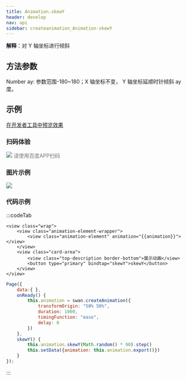 ```yaml
---
title: Animation.skewY
header: develop
nav: api
sidebar: createanimation_Animation-skewY
---
```

 
 
**解释**：对 Y 轴坐标进行倾斜 

 
## 方法参数 

Number ay: 参数范围-180~180；X 轴坐标不变， Y 轴坐标延顺时针倾斜 ay 度。
## 示例
<a href="swanide://fragment/f72586cc72c18153d42220df8f0394fd1574218409844" title="在开发者工具中预览效果" target="_self">在开发者工具中预览效果</a>
 
### 扫码体验

<div class='scan-code-container'>
    <img src="https://b.bdstatic.com/miniapp/assets/images/doc_demo/skewY.png" class="demo-qrcode-image" />
    <font color=#777 12px>请使用百度APP扫码</font>
</div>

###  图片示例  
<div class="m-doc-custom-examples">
    <div class="m-doc-custom-examples-correct">
        <img src="https://b.bdstatic.com/miniapp/images/skewY.gif">
    </div>
    <div class="m-doc-custom-examples-correct">
        <img src=" ">
    </div>
    <div class="m-doc-custom-examples-correct">
        <img src=" ">
    </div>     
</div>

### 代码示例 



:::codeTab

``` swan
<view class="wrap">
    <view class="animation-element-wrapper">
        <view class="animation-element" animation="{{animation}}"></view>
    </view>
    <view class="card-area">
        <view class="top-description border-bottom">展示动画</view>
        <button type="primary" bindtap="skewY">skewY</button>
    </view>
</view>
```
 

```js
Page({
    data:{ },
    onReady() {
        this.animation = swan.createAnimation({
            transformOrigin: "50% 50%",
            duration: 1000,
            timingFunction: "ease",
            delay: 0
        })
    },
    skewY() {
        this.animation.skewY(Math.random() * 90).step()
        this.setData({animation: this.animation.export()})
    }
});
```
:::